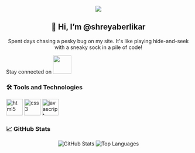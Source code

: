 
<p align="center">
  <img src="https://capsule-render.vercel.app/api?text=Welcome!&animation=fadeIn&type=waving&color=gradient&height=100"/>
</p>
<h2 align="center">👋 Hi, I’m @shreyaberlikar</h2>

<p align="center" class="fun-fact">
  Spent days chasing a pesky bug on my site. It's like playing hide-and-seek with a sneaky sock in a pile of code!
</p>
  
  Stay connected on
  <a href="https://www.linkedin.com/in/shreya-berlikar">
    <img height="50" src="https://user-images.githubusercontent.com/46517096/166974368-9798f39f-1f46-499c-b14e-81f0a3f83a06.png"/>
  </a>
</p>


### 🛠️ Tools and Technologies
<p align="left">
  <img src="https://cdn.jsdelivr.net/gh/devicons/devicon/icons/html5/html5-original.svg" alt="html5" width="45" height="45"/>
  <img src="https://cdn.jsdelivr.net/gh/devicons/devicon/icons/css3/css3-original.svg" alt="css3" width="45" height="45"/>
  <img src="https://cdn.jsdelivr.net/gh/devicons/devicon/icons/javascript/javascript-original.svg" alt="javascript" width="45" height="45"/>
</p>

### 📈 GitHub Stats
<p align="center">
  <img src="https://github-readme-stats.vercel.app/api?username=shreyaberlikar&show_icons=true&theme=radical" alt="GitHub Stats"/>
  <img src="https://github-readme-stats.vercel.app/api/top-langs/?username=shreyaberlikar&layout=compact&theme=radical" alt="Top Languages"/>
</p>

